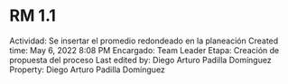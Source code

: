 # RM 1.1

Actividad: Se insertar el promedio redondeado en la planeación
Created time: May 6, 2022 8:08 PM
Encargado: Team Leader
Etapa: Creación de propuesta del proceso
Last edited by: Diego Arturo Padilla Domínguez
Property: Diego Arturo Padilla Domínguez